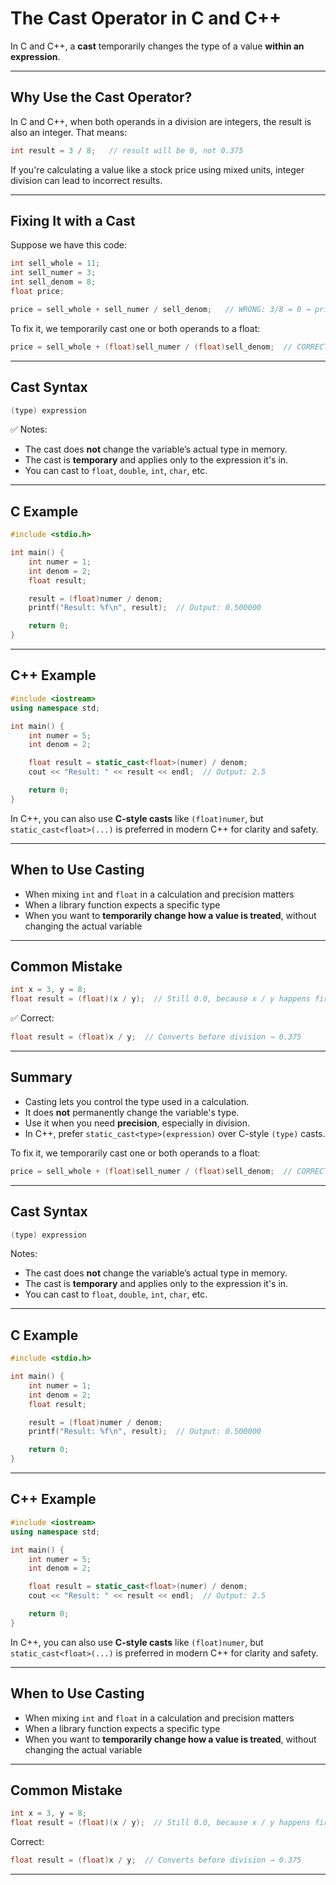 # The Cast Operator in C and C++

In C and C++, a **cast** temporarily changes the type of a value **within an expression**.

---

## Why Use the Cast Operator?

In C and C++, when both operands in a division are integers, the result is also an integer. That means:

```c
int result = 3 / 8;   // result will be 0, not 0.375
```

If you're calculating a value like a stock price using mixed units, integer division can lead to incorrect results.

---

## Fixing It with a Cast

Suppose we have this code:

```c
int sell_whole = 11;
int sell_numer = 3;
int sell_denom = 8;
float price;

price = sell_whole + sell_numer / sell_denom;   // WRONG: 3/8 = 0 → price = 11.0
```

To fix it, we temporarily cast one or both operands to a float:

```c
price = sell_whole + (float)sell_numer / (float)sell_denom;  // CORRECT: 3/8 = 0.375 → price = 11.375
```

---

## Cast Syntax

```c
(type) expression
```

✅ Notes:

- The cast does **not** change the variable’s actual type in memory.
- The cast is **temporary** and applies only to the expression it's in.
- You can cast to `float`, `double`, `int`, `char`, etc.

---

## C Example

```c
#include <stdio.h>

int main() {
    int numer = 1;
    int denom = 2;
    float result;

    result = (float)numer / denom;
    printf("Result: %f\n", result);  // Output: 0.500000

    return 0;
}
```

---

## C++ Example

```cpp
#include <iostream>
using namespace std;

int main() {
    int numer = 5;
    int denom = 2;

    float result = static_cast<float>(numer) / denom;
    cout << "Result: " << result << endl;  // Output: 2.5

    return 0;
}
```

In C++, you can also use **C-style casts** like `(float)numer`, but `static_cast<float>(...)` is preferred in modern C++ for clarity and safety.

---

## When to Use Casting

- When mixing `int` and `float` in a calculation and precision matters
- When a library function expects a specific type
- When you want to **temporarily change how a value is treated**, without changing the actual variable

---

## Common Mistake

```c
int x = 3, y = 8;
float result = (float)(x / y);  // Still 0.0, because x / y happens first (as int division)
```

✅ Correct:

```c
float result = (float)x / y;  // Converts before division → 0.375
```

---

## Summary

- Casting lets you control the type used in a calculation.
- It does **not** permanently change the variable's type.
- Use it when you need **precision**, especially in division.
- In C++, prefer `static_cast<type>(expression)` over C-style `(type)` casts.


To fix it, we temporarily cast one or both operands to a float:

```c
price = sell_whole + (float)sell_numer / (float)sell_denom;  // CORRECT: 3/8 = 0.375 → price = 11.375
```

---

## Cast Syntax

```c
(type) expression
```

Notes:

- The cast does **not** change the variable’s actual type in memory.
- The cast is **temporary** and applies only to the expression it's in.
- You can cast to `float`, `double`, `int`, `char`, etc.

---

## C Example

```c
#include <stdio.h>

int main() {
    int numer = 1;
    int denom = 2;
    float result;

    result = (float)numer / denom;
    printf("Result: %f\n", result);  // Output: 0.500000

    return 0;
}
```

---

## C++ Example

```cpp
#include <iostream>
using namespace std;

int main() {
    int numer = 5;
    int denom = 2;

    float result = static_cast<float>(numer) / denom;
    cout << "Result: " << result << endl;  // Output: 2.5

    return 0;
}
```

In C++, you can also use **C-style casts** like `(float)numer`, but `static_cast<float>(...)` is preferred in modern C++ for clarity and safety.

---

## When to Use Casting

- When mixing `int` and `float` in a calculation and precision matters
- When a library function expects a specific type
- When you want to **temporarily change how a value is treated**, without changing the actual variable

---

## Common Mistake

```c
int x = 3, y = 8;
float result = (float)(x / y);  // Still 0.0, because x / y happens first (as int division)
```

Correct:

```c
float result = (float)x / y;  // Converts before division → 0.375
```

---
